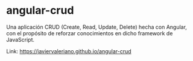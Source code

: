 # angular-crud
Una aplicación CRUD (Create, Read, Update, Delete) hecha con Angular, con el propósito de reforzar conocimientos en dicho framework de JavaScript.

Link: https://javiervaleriano.github.io/angular-crud

